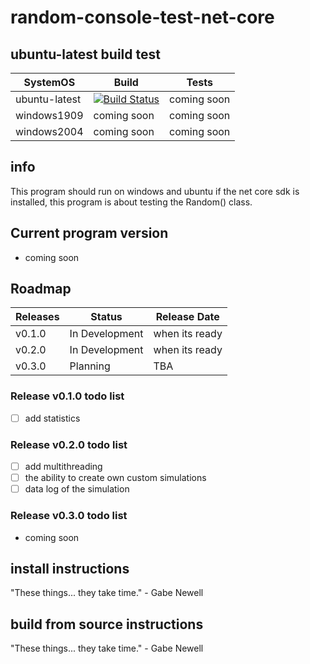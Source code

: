 # random-console-test-net-core
## ubuntu-latest build test

SystemOS | Build | Tests
------------ | ------------- | -------------
ubuntu-latest | [![Build Status](https://dev.azure.com/matzemail2434545/user3748/_apis/build/status/user3748.random-console-test-net-core?branchName=master)](https://dev.azure.com/matzemail2434545/user3748/_build/latest?definitionId=2&branchName=master) | coming soon
windows1909 | coming soon | coming soon
windows2004 | coming soon | coming soon
## info
This program should run on windows and ubuntu if the net core sdk is installed, this program is about testing the Random() class.

## Current program version
* coming soon
## Roadmap

Releases | Status | Release Date
------------ | ------------- | -------------
v0.1.0 | In Development | when its ready
v0.2.0 | In Development | when its ready
v0.3.0 | Planning | TBA
### Release v0.1.0 todo list
- [ ] add statistics
### Release v0.2.0 todo list
- [ ] add multithreading
- [ ] the ability to create own custom simulations
- [ ] data log of the simulation
### Release v0.3.0 todo list
* coming soon
## install instructions
"These things... they take time." - Gabe Newell
## build from source instructions
"These things... they take time." - Gabe Newell
